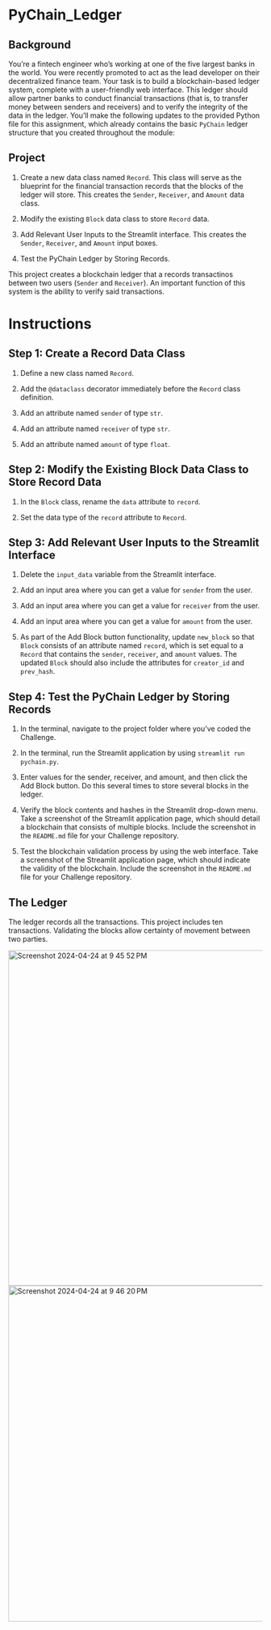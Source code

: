 # PyChain_Ledger

## Background
You’re a fintech engineer who’s working at one of the five largest banks in the world. You were recently promoted to act as the lead developer on their decentralized finance team. Your task is to build a blockchain-based ledger system, complete with a user-friendly web interface. This ledger should allow partner banks to conduct financial transactions (that is, to transfer money between senders and receivers) and to verify the integrity of the data in the ledger.
You’ll make the following updates to the provided Python file for this assignment, which already contains the basic `PyChain` ledger structure that you created throughout the module:


## Project
1. Create a new data class named `Record`. This class will serve as the blueprint for the financial transaction records that the blocks of the ledger will store. This creates the `Sender`, `Receiver`, and `Amount` data class. 

2. Modify the existing `Block` data class to store `Record` data. 

3. Add Relevant User Inputs to the Streamlit interface. This creates the `Sender`, `Receiver`, and `Amount` input boxes. 

4. Test the PyChain Ledger by Storing Records.

This project creates a blockchain ledger that a records transactinos between two users (`Sender` and `Receiver`). An important function of this system is the ability to verify said transactions. 

# Instructions

## Step 1: Create a Record Data Class
1. Define a new class named `Record`.

2. Add the `@dataclass` decorator immediately before the `Record` class definition.

3. Add an attribute named `sender` of type `str`.

4. Add an attribute named `receiver` of type `str`.

5. Add an attribute named `amount` of type `float`.

## Step 2: Modify the Existing Block Data Class to Store Record Data
1. In the `Block` class, rename the `data` attribute to `record`.

2. Set the data type of the `record` attribute to `Record`.

## Step 3: Add Relevant User Inputs to the Streamlit Interface
1. Delete the `input_data` variable from the Streamlit interface.

2. Add an input area where you can get a value for `sender` from the user.

3. Add an input area where you can get a value for `receiver` from the user.

4. Add an input area where you can get a value for `amount` from the user.

5. As part of the Add Block button functionality, update `new_block` so that `Block` consists of an attribute named `record`, which is set equal to a `Record` that contains the `sender`, `receiver`, and `amount` values. The updated `Block` should also include the attributes for `creator_id` and `prev_hash`.

## Step 4: Test the PyChain Ledger by Storing Records
1. In the terminal, navigate to the project folder where you've coded the Challenge.

2. In the terminal, run the Streamlit application by using `streamlit run pychain.py`.

3. Enter values for the sender, receiver, and amount, and then click the Add Block button. Do this several times to store several blocks in the ledger.

4. Verify the block contents and hashes in the Streamlit drop-down menu. Take a screenshot of the Streamlit application page, which should detail a blockchain that consists of multiple blocks. Include the screenshot in the `README.md` file for your Challenge repository.

5. Test the blockchain validation process by using the web interface. Take a screenshot of the Streamlit application page, which should indicate the validity of the blockchain. Include the screenshot in the `README.md` file for your Challenge repository.

## The Ledger
The ledger records all the transactions. This project includes ten transactions. Validating the blocks allow certainty of movement between two parties. 

<img width="665" alt="Screenshot 2024-04-24 at 9 45 52 PM" src="https://github.com/gerxxoo/PyChain_Ledger/assets/151468004/52666a65-80d0-433f-a028-0f652a685ca8">

<img width="666" alt="Screenshot 2024-04-24 at 9 46 20 PM" src="https://github.com/gerxxoo/PyChain_Ledger/assets/151468004/d526eb46-c034-486b-bfcf-f486069f3ccf">
